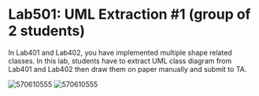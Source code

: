 ﻿# Lab501: UML Extraction #1 (group of 2 students)

In Lab401 and Lab402, you have implemented multiple shape related classes.
In this lab, students have to extract UML class diagram from Lab401 and Lab402 
then draw them on paper manually and submit to TA.

![570610555](https://scontent-sin1-1.xx.fbcdn.net/hphotos-xft1/v/t34.0-12/12029021_1049262741792854_271762195_n.jpg?oh=9845953d68d2367156c8dc57e01325b5&oe=560F0596)
![570610555](https://scontent-sin1-1.xx.fbcdn.net/hphotos-xft1/v/t34.0-12/12033759_1049262721792856_979269894_n.jpg?oh=a38a0a13b73a05b3b78c7992bca1277d&oe=5607C9DA)
